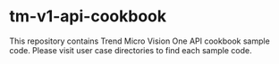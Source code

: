 # tm-v1-api-cookbook
This repository contains Trend Micro Vision One API cookbook sample code. Please visit user case directories to find each sample code.
